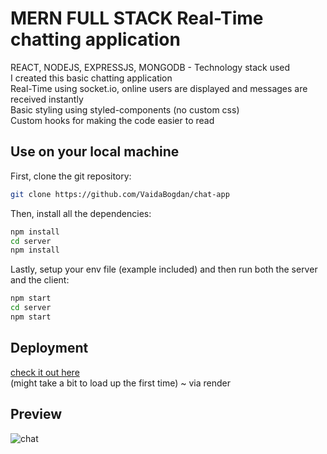 # MERN FULL STACK Real-Time chatting application

REACT, NODEJS, EXPRESSJS, MONGODB - Technology stack used  
I created this basic chatting application  
Real-Time using socket.io, online users are displayed and messages are received instantly  
Basic styling using styled-components (no custom css)  
Custom hooks for making the code easier to read  

## Use on your local machine

First, clone the git repository:
```bash
git clone https://github.com/VaidaBogdan/chat-app
```

Then, install all the dependencies:
```bash
npm install
cd server
npm install
```

Lastly, setup your env file (example included) and then run both the server and the client:
```bash
npm start
cd server
npm start
```
## Deployment

[check it out here](https://chat-app-bogdan.onrender.com/)  
(might take a bit to load up the first time) ~ via render

## Preview

![chat](https://github.com/VaidaBogdan/chat-app/assets/75423583/df72b4fd-10a9-4980-a5bd-2ebda6495001)
